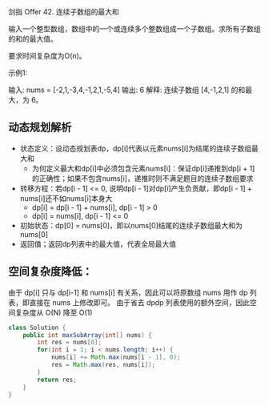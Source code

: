 剑指 Offer 42. 连续子数组的最大和

输入一个整型数组，数组中的一个或连续多个整数组成一个子数组。求所有子数组的和的最大值。

要求时间复杂度为O(n)。

示例1:

输入: nums = [-2,1,-3,4,-1,2,1,-5,4]
输出: 6
解释: 连续子数组 [4,-1,2,1] 的和最大，为 6。

## 动态规划解析
* 状态定义：设动态规划表dp，dp[i]代表以元素nums[i]为结尾的连续子数组最大和
    * 为何定义最大和dp[i]中必须包含元素nums[i]：保证dp[i]递推到dp[i + 1]的正确性；如果不包含nums[i]，递推时则不满足题目的连续子数组要求
* 转移方程：若dp[i - 1] <= 0, 说明dp[i - 1]对dp[i]产生负贡献，即dp[i - 1] + nums[i]还不如nums[i]本身大
    * dp[i] = dp[i - 1] + nums[i], dp[i - 1] > 0
    * dp[i] = nums[i], dp[i - 1] <= 0
* 初始状态：dp[0] = nums[0]，即以nums[0]结尾的连续子数组最大和为nums[0]
* 返回值；返回dp列表中的最大值，代表全局最大值

## 空间复杂度降低：

由于 dp[i] 只与 dp[i-1] 和 nums[i] 有关系，因此可以将原数组 nums 用作 dp 列表，即直接在 nums 上修改即可。
由于省去 dpdp 列表使用的额外空间，因此空间复杂度从 O(N) 降至 O(1)

```java
class Solution {
    public int maxSubArray(int[] nums) {
        int res = nums[0];
        for(int i = 1; i < nums.length; i++) {
            nums[i] += Math.max(nums[i - 1], 0);
            res = Math.max(res, nums[i]);
        }
        return res;
    }
}
```
